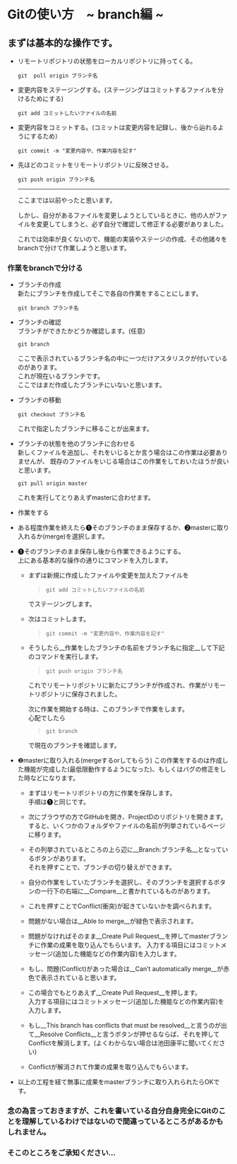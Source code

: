 # Gitの使い方　~ branch編 ~
まずは基本的な操作です。
---
+ リモートリポジトリの状態をローカルリポジトリに持ってくる。  

  `git  pull origin ブランチ名`  

+ 変更内容をステージングする。(ステージングはコミットするファイルを分けるためにする)  

  `git add コミットしたいファイルの名前`

+ 変更内容をコミットする。(コミットは変更内容を記録し、後から辿れるようにするため）  

  `git commit -m "変更内容や、作業内容を記す"`

+ 先ほどのコミットをリモートリポジトリに反映させる。

  `git push origin ブランチ名`

  ---

  ここまでは以前やったと思います。  

  しかし、自分があるファイルを変更しようとしているときに、他の人がファイルを変更してしまうと、必ず自分で確認して修正する必要がありました。  

  これでは効率が良くないので、機能の実装やステージの作成、その他諸々をbranchで分けて作業しようと思います。

### 作業をbranchで分ける
+ ブランチの作成  
  新たにブランチを作成してそこで各自の作業をすることにします。

  `git branch ブランチ名`  

+ ブランチの確認  
  ブランチができたかどうか確認します。(任意)

  `git branch`

  ここで表示されているブランチ名の中に一つだけアスタリスクが付いているのがあります。  
  これが現在いるブランチです。  
  ここではまだ作成したブランチにいないと思います。

+ ブランチの移動

  `git checkout ブランチ名`

  これで指定したブランチに移ることが出来ます。

+ ブランチの状態を他のブランチに合わせる  
  新しくファイルを追加し、それをいじるとか言う場合はこの作業は必要ありませんが、
  既存のファイルをいじる場合はこの作業をしておいたほうが良いと思います。  

  `git pull origin master`

  これを実行してとりあえずmasterに合わせます。

+ 作業をする
+ ある程度作業を終えたら❶そのブランチのまま保存するか、❷masterに取り入れるか(merge)を選択します。  
+ ❶そのブランチのまま保存し後から作業できるようにする。  
  上にある基本的な操作の通りにコマンドを入力します。  

  + まずは新規に作成したファイルや変更を加えたファイルを  

    >`git add コミットしたいファイルの名前`

    でステージングします。  
  + 次はコミットします。  

    >`git commit -m "変更内容や、作業内容を記す"`

  + そうしたら__作業をしたブランチの名前をブランチ名に指定__して下記のコマンドを実行します。  

    >`git push origin ブランチ名`  

    これでリモートリポジトリに新たにブランチが作成され、作業がリモートリポジトリに保存されました。  

    次に作業を開始する時は、このブランチで作業をします。  
    心配でしたら  
    >`git branch`  

    で現在のブランチを確認します。


+ ❷masterに取り入れる(mergeするorしてもらう)
  この作業をするのは作成した機能が完成した(最低限動作するようになった)、もしくはバグの修正をした時などになります。

  + まずはリモートリポジトリの方に作業を保存します。  
    手順は❶と同じです。

  + 次にブラウザの方でGitHubを開き、ProjectDのリポジトリを開きます。  
    すると、いくつかのフォルダやファイルの名前が列挙されているページに移ります。

  + その列挙されているところの上ら辺に__Branch:ブランチ名__となっているボタンがあります。  
    それを押すことで、ブランチの切り替えができます。

  + 自分の作業をしていたブランチを選択し、そのブランチを選択するボタンの一行下の右端に__Compare__と書かれているものがあります。  

  + これを押すことでConflict(衝突)が起きていないかを調べられます。

  + 問題がない場合は__Able to merge__が緑色で表示されます。

  + 問題がなければそのまま__Create Pull Request__を押してmasterブランチに作業の成果を取り込んでもらいます。
    入力する項目にはコミットメッセージ(追加した機能などの作業内容)を入力します。　　

  + もし、問題(Conflict)があった場合は__Can’t automatically merge__が赤色で表示されていると思います。  

  + この場合でもとりあえず__Create Pull Request__を押します。  
    入力する項目にはコミットメッセージ(追加した機能などの作業内容)を入力します。

  + もし__This branch has conflicts that must be resolved__と言うのが出て__Resolve Conflicts__と言うボタンが押せるならば、それを押してConflictを解消します。(よくわからない場合は池田康平に聞いてください)  

  + Conflictが解消されて作業の成果を取り込んでもらいます。

+ 以上の工程を経て無事に成果をmasterブランチに取り入れられたらOKです。  

### 念の為言っておきますが、これを書いている自分自身完全にGitのことを理解しているわけではないので間違っているところがあるかもしれません。  
### そこのところをご承知ください...
